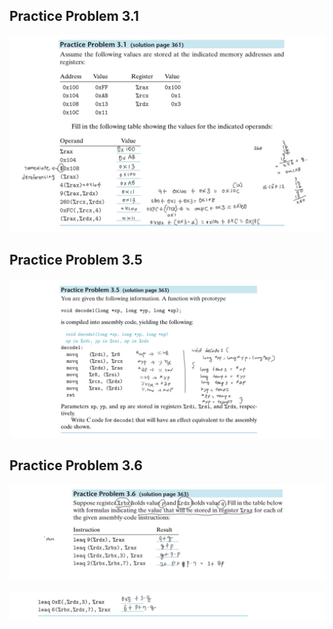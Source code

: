 ## Practice Problem 3.1
![3.1](./images/KakaoTalk_Image_2022-09-06-22-47-24_004.jpeg)

## Practice Problem 3.5
![3.5](./images/KakaoTalk_Image_2022-09-06-22-47-24_003.jpeg)

## Practice Problem 3.6
![3.6 - 1](./images/KakaoTalk_Image_2022-09-06-22-47-24_002.jpeg)

![3.6 - 2](./images/KakaoTalk_Image_2022-09-06-22-47-24_001.jpeg)